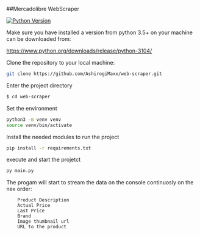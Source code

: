 ##Mercadolibre WebScraper

[![Python Version](https://img.shields.io/badge/python-3.7-brightgreen.svg)](https://python.org)

Make sure you have installed a version from python 3.5+ on your machine can be downloaded from:

https://www.python.org/downloads/release/python-3104/


Clone the repository to your local machine:

```bash
git clone https://github.com/AshirogiMaxx/web-scraper.git
```

Enter the project directory

```bash
$ cd web-scraper
```

Set the environment 

```bash
python3 -m venv venv
source venv/bin/activate
```

Install the needed modules to run the project 
```bash
pip install -r requirements.txt
```

execute and start the projetct

```bash
py main.py
```

The progam will start to stream the data on the console continuosly on the nex order:        
        
		Product Description
		Actual Price
        Last Price
        Brand
		Image thumbnail url
		URL to the product
        


